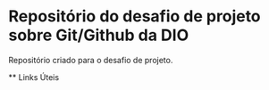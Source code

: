 # Repositório do desafio de projeto sobre Git/Github da DIO
Repositório criado para o desafio de projeto.

** Links Úteis
